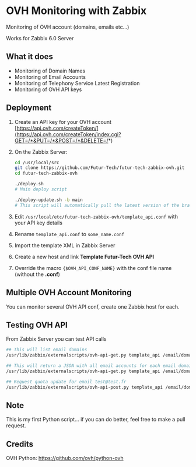 # OVH Monitoring with Zabbix
Monitoring of OVH account (domains, emails etc...)

Works for Zabbix 6.0 Server

## What it does
- Monitoring of Domain Names
- Monitoring of Email Accounts
- Monitoring of Telephony Service Latest Registration
- Monitoring of OVH API keys

## Deployment
1. Create an API key for your OVH account [https://api.ovh.com/createToken/](https://api.ovh.com/createToken/index.cgi?GET=/*&PUT=/*&POST=/*&DELETE=/*)

1. On the Zabbix Server:

    ```bash
    cd /usr/local/src
    git clone https://github.com/Futur-Tech/futur-tech-zabbix-ovh.git
    cd futur-tech-zabbix-ovh

    ./deploy.sh 
    # Main deploy script

    ./deploy-update.sh -b main
    # This script will automatically pull the latest version of the branch ("main" in the example) and relaunch itself if a new version is found. Then it will run deploy.sh. Also note that any additional arguments given to this script will be passed to the deploy.sh script.
    ```

1. Edit `/usr/local/etc/futur-tech-zabbix-ovh/template_api.conf` with your API key details
1. Rename `template_api.conf` to `some_name.conf`
1. Import the template XML in Zabbix Server
1. Create a new host and link **Template Futur-Tech OVH API**  
1. Override the macro `{$OVH_API_CONF_NAME}` with the conf file name (without the **.conf**)

## Multiple OVH Account Monitoring
You can monitor several OVH API conf, create one Zabbix host for each.

## Testing OVH API
From Zabbix Server you can test API calls

```bash
## This will list email domains
/usr/lib/zabbix/externalscripts/ovh-api-get.py template_api /email/domain

## This will return a JSON with all email accounts for each email domain
/usr/lib/zabbix/externalscripts/ovh-api-get.py template_api /email/domain /email/domain/#loop#/account

## Request quota update for email test@test.fr
/usr/lib/zabbix/externalscripts/ovh-api-post.py template_api /email/domain/test.fr/account/test/updateUsage
```

## Note
This is my first Python script... if you can do better, feel free to make a pull request.

## Credits
OVH Python: https://github.com/ovh/python-ovh
